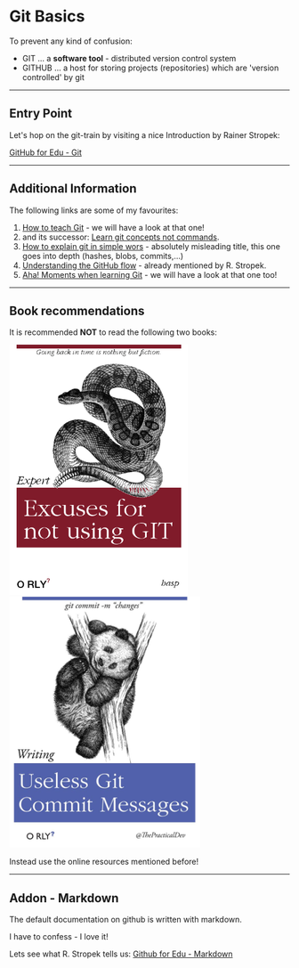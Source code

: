 # Git Basics

To prevent any kind of confusion:

- GIT ... a **software tool**  - distributed version control system
- GITHUB ... a host for storing projects (repositories) which are 'version controlled' by git

---
<!-- .slide: class="left" -->
## Entry Point

Let's hop on the git-train by visiting a nice Introduction by Rainer Stropek:

[GitHub for Edu - Git](https://rstropek.github.io/GitHubEduWorkshop/#/4)

---
<!-- .slide: class="left" -->
## Additional Information

The following links are some of my favourites:

1. [How to teach Git](https://rachelcarmena.github.io/2018/12/12/how-to-teach-git.html) - we will have a look at that one!
1. and its successor: [Learn git concepts not commands](https://dev.to/unseenwizzard/learn-git-concepts-not-commands-4gjc).
1. [How to explain git in simple wors](https://smusamashah.github.io/blog/2017/10/14/explain-git-in-simple-words) - absolutely misleading title, this one goes into depth (hashes, blobs, commits,...)
1. [Understanding the GitHub flow](https://guides.github.com/introduction/flow/) - already mentioned by R. Stropek.
1. [Aha! Moments when learning Git](https://betterexplained.com/articles/aha-moments-when-learning-git/) - we will have a look at that one too!

---
<!-- .slide: class="left" -->
## Book recommendations

It is recommended **NOT** to read the following two books:

<p float="left">
  <img src="./images/git-basics_Excuses.png" height="450" />
  <img src="./images/git-basics_UselessMessages.jpg" height="450" />
</p>

Instead use the online resources mentioned before!

---
<!-- .slide: class="left" -->
## Addon - Markdown

The default documentation on github is written with markdown.

I have to confess - I love it!

Lets see what R. Stropek tells us: [Github for Edu - Markdown](https://rstropek.github.io/GitHubEduWorkshop/#/5)